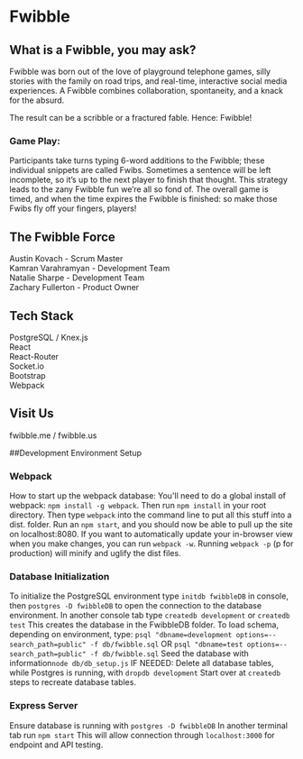 # Fwibble

## What is a Fwibble, you may ask?

Fwibble was born out of the love of playground telephone games, silly stories with the family on road trips, and real-time, interactive social media experiences. A Fwibble combines collaboration, spontaneity, and a knack for the absurd.  

The result can be a scribble or a fractured fable. Hence: Fwibble!

### Game Play:
Participants take turns typing 6-word additions to the Fwibble; these individual snippets are called Fwibs. Sometimes a sentence will be left incomplete, so it’s up to the next player to finish that thought. This strategy leads to the zany Fwibble fun we’re all so fond of. The overall game is timed, and when the time expires the Fwibble is finished: so make those Fwibs fly off your fingers, players!

## The Fwibble Force

Austin Kovach - Scrum Master<br/>
Kamran Varahramyan - Development Team<br/>
Natalie Sharpe - Development Team<br/>
Zachary Fullerton - Product Owner<br/>


## Tech Stack

PostgreSQL / Knex.js<br/>
React<br/>
React-Router<br/>
Socket.io<br/>
Bootstrap<br/>
Webpack<br/>

## Visit Us

fwibble.me / fwibble.us

##Development Environment Setup

### Webpack

How to start up the webpack database:
You'll need to do a global install of webpack: `npm install -g webpack`.
Then run `npm install` in your root directory.
Then type `webpack` into the command line to put all this stuff into a dist. folder.
Run an `npm start`, and you should now be able to pull up the site on localhost:8080.
If you want to automatically update your in-browser view when you make changes, you can run `webpack -w`.
Running `webpack -p` (p for production) will minify and uglify the dist files.

### Database Initialization

To initialize the PostgreSQL environment type `initdb fwibbleDB` in console, then 
`postgres -D fwibbleDB` to open the connection to the database environment.
In another console tab type `createdb development` or `createdb test` 
This creates the database in the FwibbleDB folder.
To load schema, depending on environment, type:
  `psql "dbname=development options=--search_path=public" -f db/fwibble.sql`
OR
  `psql "dbname=test options=--search_path=public" -f db/fwibble.sql`
Seed the database with information`node db/db_setup.js`
IF NEEDED:
   Delete all database tables, while Postgres is running, with `dropdb development`
   Start over at `createdb` steps to recreate database tables.

### Express Server 

Ensure database is running with `postgres -D fwibbleDB`
In another terminal tab run `npm start`
This will allow connection through `localhost:3000` for endpoint and API testing.
